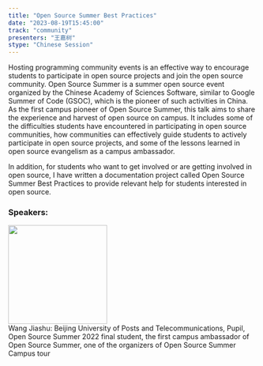 ```yaml
---
title: "Open Source Summer Best Practices"
date: "2023-08-19T15:45:00" 
track: "community"
presenters: "王嘉树"
stype: "Chinese Session"
---
```

Hosting programming community events is an effective way to encourage students to participate in open source projects and join the open source community. Open Source Summer is a summer open source event organized by the Chinese Academy of Sciences Software, similar to Google Summer of Code (GSOC), which is the pioneer of such activities in China. As the first campus pioneer of Open Source Summer, this talk aims to share the experience and harvest of open source on campus. It includes some of the difficulties students have encountered in participating in open source communities, how communities can effectively guide students to actively participate in open source projects, and some of the lessons learned in open source evangelism as a campus ambassador.

In addition, for students who want to get involved or are getting involved in open source, I have written a documentation project called Open Source Summer Best Practices to provide relevant help for students interested in open source.
 ### Speakers: 
 <img src="https://img.bagevent.com/resource/20230605/2127415690.jpg" width="200" /><br>Wang Jiashu: Beijing University of Posts and Telecommunications, Pupil, Open Source Summer 2022 final student, the first campus ambassador of Open Source Summer, one of the organizers of Open Source Summer Campus tour
 <br><br>